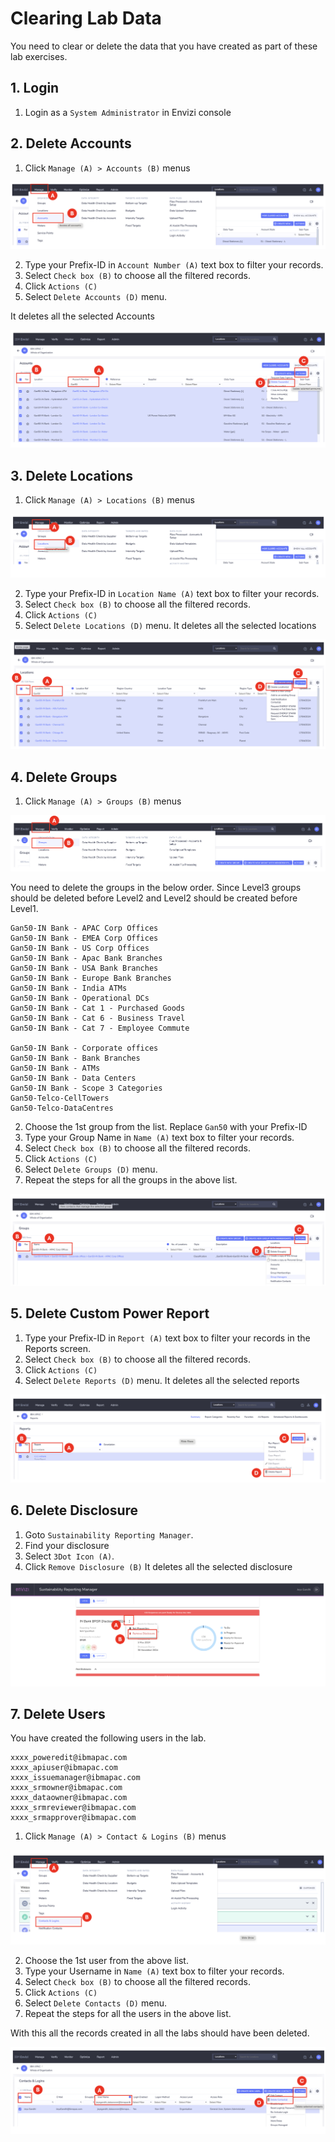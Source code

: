 # Clearing Lab Data

You need to clear or delete the data that you have created as part of these lab exercises.

## 1. Login 

1.	Login as a `System Administrator` in Envizi console

## 2. Delete Accounts

1.	Click `Manage (A) > Accounts (B)` menus

<img src="images/image-11.png">

2. Type your Prefix-ID in `Account Number (A)` text box to filter your records.
3. Select `Check box (B)` to choose all the filtered records.
4. Click `Actions (C)` 
5. Select `Delete Accounts (D)` menu.

It deletes all the selected Accounts

<img src="images/image-12.png">

 
## 3. Delete Locations
1. Click `Manage (A) > Locations (B)` menus

<img src="images/image-13.png">

 
2. Type your Prefix-ID in `Location Name (A)` text box to filter your records.
3. Select `Check box (B)` to choose all the filtered records.
4. Click `Actions (C)`
5. Select `Delete Locations (D)` menu.
It deletes all the selected locations

<img src="images/image-14.png">


## 4. Delete Groups
1. Click `Manage (A) > Groups (B)` menus
 
 <img src="images/image-15.png">

You need to delete the groups in the below order. Since Level3 groups should be deleted before Level2 and Level2 should be created before Level1.

```
Gan50-IN Bank - APAC Corp Offices
Gan50-IN Bank - EMEA Corp Offices
Gan50-IN Bank - US Corp Offices
Gan50-IN Bank - Apac Bank Branches
Gan50-IN Bank - USA Bank Branches
Gan50-IN Bank - Europe Bank Branches
Gan50-IN Bank - India ATMs
Gan50-IN Bank - Operational DCs
Gan50-IN Bank - Cat 1 - Purchased Goods
Gan50-IN Bank - Cat 6 - Business Travel
Gan50-IN Bank - Cat 7 - Employee Commute

Gan50-IN Bank - Corporate offices
Gan50-IN Bank - Bank Branches
Gan50-IN Bank - ATMs
Gan50-IN Bank - Data Centers
Gan50-IN Bank - Scope 3 Categories
Gan50-Telco-CellTowers
Gan50-Telco-DataCentres
```

2. Choose the 1st group from the list. Replace `Gan50` with your Prefix-ID
3. Type your Group Name in `Name (A)` text box to filter your records.
4. Select `Check box (B)` to choose all the filtered records.
5. Click `Actions (C)`
6. Select `Delete Groups (D)` menu.
7. Repeat the steps for all the groups in the above list.
 
<img src="images/image-16.png">

## 5. Delete Custom Power Report
1. Type your Prefix-ID in `Report (A)` text box to filter your records in the Reports screen.
2. Select `Check box (B)` to choose all the filtered records.
3. Click `Actions (C)`
4. Select `Delete Reports (D)` menu.
It deletes all the selected reports
 
 <img src="images/image-17.png">

## 6. Delete Disclosure
1. Goto `Sustainability Reporting Manager`.
2. Find your disclosure
3. Select `3Dot Icon (A)`.
4. Click `Remove Disclosure (B)`
It deletes all the selected disclosure
 
 <img src="images/image-18.png">


## 7. Delete Users
You have created the following users in the lab.

```
xxxx_poweredit@ibmapac.com
xxxx_apiuser@ibmapac.com
xxxx_issuemanager@ibmapac.com
xxxx_srmowner@ibmapac.com
xxxx_dataowner@ibmapac.com
xxxx_srmreviewer@ibmapac.com
xxxx_srmapprover@ibmapac.com
```

1. Click `Manage (A) > Contact & Logins (B)` menus
 
 <img src="images/image-19.png">

2. Choose the 1st user from the above list. 
3. Type your Username in `Name (A)` text box to filter your records.
4. Select `Check box (B)` to choose all the filtered records.
5. Click `Actions (C)`
6. Select `Delete Contacts (D)` menu.
7. Repeat the steps for all the users in the above list.
 
With this all the records created in all the labs should have been deleted.

<img src="images/image-20.png">

